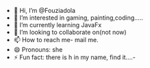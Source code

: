 - 👋 Hi, I’m @Fouziadola
- 👀 I’m interested in gaming, painting,coding.....
- 🌱 I’m currently learning JavaFx
- 💞️ I’m looking to collaborate on(not now)
- 📫 How to reach me- mail me.
- 😄 Pronouns: she
- ⚡ Fun fact: there is h in my name, find it....*-*

<!---
Fouziadola/Fouziadola is a ✨ special ✨ repository because its `README.md` (this file) appears on your GitHub profile.
You can click the Preview link to take a look at your changes.
--->
